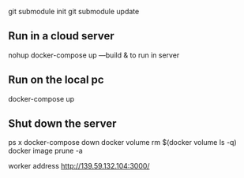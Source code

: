 

git submodule init
git submodule update

## Run in a cloud server
nohup docker-compose up —build &   to run in server
## Run on the local pc
docker-compose up
## Shut down the server
ps x
docker-compose down
docker volume rm $(docker volume ls -q)
docker image prune -a

worker address http://139.59.132.104:3000/







